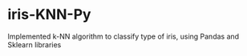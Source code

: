 # iris-KNN-Py
Implemented k-NN algorithm to classify type of iris, using Pandas and Sklearn libraries
